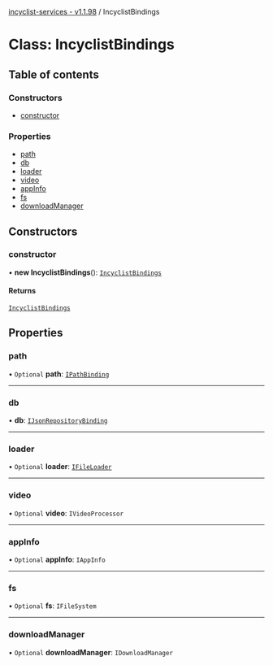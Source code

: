 [incyclist-services - v1.1.98](../README.md) / IncyclistBindings

# Class: IncyclistBindings

## Table of contents

### Constructors

- [constructor](IncyclistBindings.md#constructor)

### Properties

- [path](IncyclistBindings.md#path)
- [db](IncyclistBindings.md#db)
- [loader](IncyclistBindings.md#loader)
- [video](IncyclistBindings.md#video)
- [appInfo](IncyclistBindings.md#appinfo)
- [fs](IncyclistBindings.md#fs)
- [downloadManager](IncyclistBindings.md#downloadmanager)

## Constructors

### constructor

• **new IncyclistBindings**(): [`IncyclistBindings`](IncyclistBindings.md)

#### Returns

[`IncyclistBindings`](IncyclistBindings.md)

## Properties

### path

• `Optional` **path**: [`IPathBinding`](../interfaces/IPathBinding.md)

___

### db

• **db**: [`IJsonRepositoryBinding`](../interfaces/IJsonRepositoryBinding.md)

___

### loader

• `Optional` **loader**: [`IFileLoader`](../interfaces/IFileLoader.md)

___

### video

• `Optional` **video**: `IVideoProcessor`

___

### appInfo

• `Optional` **appInfo**: `IAppInfo`

___

### fs

• `Optional` **fs**: `IFileSystem`

___

### downloadManager

• `Optional` **downloadManager**: `IDownloadManager`
